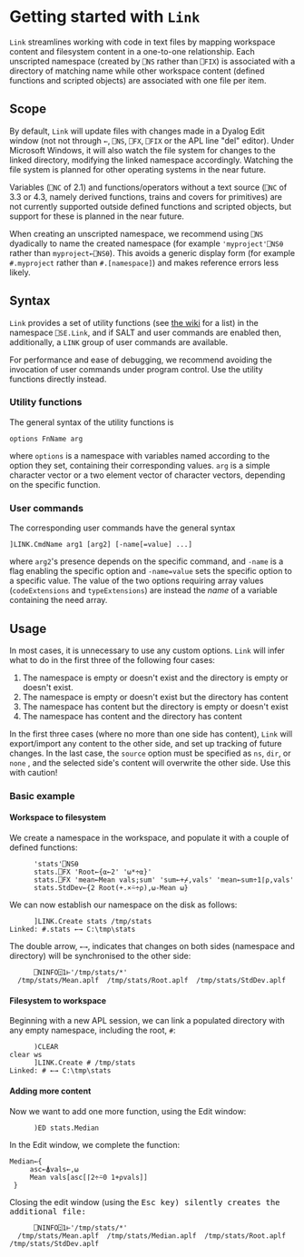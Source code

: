 # Getting started with `Link`

`Link` streamlines working with code in text files by mapping workspace content and filesystem content in a one-to-one relationship. Each unscripted namespace (created by `⎕NS` rather than `⎕FIX`) is associated with a directory of matching name while other workspace content (defined functions and scripted objects) are associated with one file per item.

## Scope

By default, `Link` will update files with changes made in a Dyalog Edit window (not not through `←`, `⎕NS`, `⎕FX`, `⎕FIX` or the APL line "del" editor). Under Microsoft Windows, it will also watch the file system for changes to the linked directory, modifying the linked namespace accordingly. Watching the file system is planned for other operating systems in the near future.

Variables (`⎕NC` of 2.1) and functions/operators without a text source (`⎕NC` of 3.3 or 4.3, namely derived functions, trains and covers for primitives) are not currently supported outside defined functions and scripted objects, but support for these is planned in the near future.

When creating an unscripted namespace, we recommend using `⎕NS` dyadically to name the created namespace (for example `'myproject'⎕NS⍬` rather than `myproject←⎕NS⍬`). This avoids a generic display form (for example `#.myproject` rather than `#.[namespace]`) and makes reference errors less likely.

## Syntax

`Link` provides a set of utility functions (see [the wiki](https://github.com/Dyalog/link/wiki) for a list) in the namespace `⎕SE.Link`, and if SALT and user commands are enabled then, additionally, a `LINK` group of user commands are available.

For performance and ease of debugging, we recommend avoiding the invocation of user commands under program control. Use the utility functions directly instead.

### Utility functions

The general syntax of the utility functions is

```apl
options FnName arg
```
where `options` is a namespace with variables named according to the option they set, containing their corresponding values. `arg` is a simple character vector or a two element vector of character vectors, depending on the specific function.

### User commands

The corresponding user commands have the general syntax
```apl
]LINK.CmdName arg1 [arg2] [-name[=value] ...]
```
where `arg2`'s presence depends on the specific command, and `-name` is a flag enabling the specific option and `-name=value` sets the specific option to a specific value. The value of the two options requiring array values (`codeExtensions` and `typeExtensions`) are instead the *name* of a variable containing the need array.

## Usage

In most cases, it is unnecessary to use any custom options. `Link` will infer what to do in the first three of the following four cases:

1. The namespace is empty or doesn't exist and the directory is empty or doesn't exist.
1. The namespace is empty or doesn't exist but the directory has content
1. The namespace has content but the directory is empty or doesn't exist
1. The namespace has content and the directory has content

In the first three cases (where no more than one side has content), `Link` will export/import any content to the other side, and set up tracking of future changes. In the last case, the `source` option must be specified as `ns`, `dir`, or `none` , and the selected side's content will overwrite the other side. Use this with caution!

### Basic example

#### Workspace to filesystem

We create a namespace in the workspace, and populate it with a couple of defined functions:
```apl
      'stats'⎕NS⍬
      stats.⎕FX 'Root←{⍺←2' '⍵*÷⍺}'
      stats.⎕FX 'mean←Mean vals;sum' 'sum←+⌿,vals' 'mean←sum÷1⌈⍴,vals'
      stats.StdDev←{2 Root(+.×⍨÷⍴),⍵-Mean ⍵}
```
We can now establish our namespace on the disk as follows:
```apl
      ]LINK.Create stats /tmp/stats
Linked: #.stats ←→ C:\tmp\stats
```
The double arrow, `←→`, indicates that changes on both sides (namespace and directory) will be synchronised to the other side:
```apl
      ⎕NINFO⍠1⊢'/tmp/stats/*'
  /tmp/stats/Mean.aplf  /tmp/stats/Root.aplf  /tmp/stats/StdDev.aplf  
```
#### Filesystem to workspace

Beginning with a new APL session, we can link a populated directory with any empty namespace, including the root, `#`:

```apl
      )CLEAR
clear ws
      ]LINK.Create # /tmp/stats
Linked: # ←→ C:\tmp\stats
```

#### Adding more content

Now we want to add one more function, using the Edit window:

```apl
      )ED stats.Median
```

In the Edit window, we complete the function:

```apl
Median←{
     asc←⍋vals←,⍵
     Mean vals[asc[⌈2÷⍨0 1+⍴vals]]
 }
```

Closing the edit window (using the <kbd>Esc</kbs> key) silently creates the additional file:

```apl
      ⎕NINFO⍠1⊢'/tmp/stats/*'
  /tmp/stats/Mean.aplf  /tmp/stats/Median.aplf  /tmp/stats/Root.aplf  /tmp/stats/StdDev.aplf  
```

#### 

